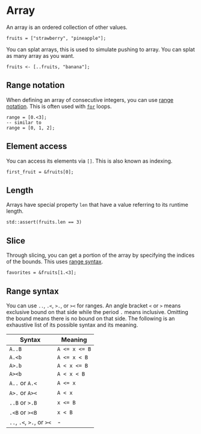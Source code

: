 # Array

An array is an ordered collection of other values.

```butter
fruits = ["strawberry", "pineapple"];
```

You can splat arrays, this is used to simulate pushing to array. You can splat as many array as you want.

```butter
fruits <- [..fruits, "banana"];
```

## Range notation

When defining an array of consecutive integers, you can use [range notation](#range-notation). This is often used with [`for`](control_flow.md#for) loops.

```butter
range = [0.<3];
-- similar to
range = [0, 1, 2];
```

## Element access

You can access its elements via `[]`. This is also known as indexing.

```butter
first_fruit = &fruits[0];
```

## Length

Arrays have special property `len` that have a value referring to its runtime length.

```butter
std::assert(fruits.len == 3)
```

## Slice

Through slicing, you can get a portion of the array by specifying the indices of the bounds. This uses [range syntax](#range-notation).

```butter
favorites = &fruits[1.<3];
```

## Range syntax

You can use `..`, `.<`, `>.`, or `><` for ranges. An angle bracket `<` or `>` means exclusive bound on that side while the period `.` means inclusive. Omitting the bound means there is no bound on that side. The following is an exhaustive list of its possible syntax and its meaning.

| Syntax                    | Meaning       |
| ------------------------- | ------------- |
| `A..B`                    | `A <= x <= B` |
| `A.<b`                    | `A <= x < B`  |
| `A>.b`                    | `A < x <= B`  |
| `A><b`                    | `A < x < B`   |
| `A..` or `A.<`            | `A <= x`      |
| `A>.` or `A><`            | `A < x`       |
| `..B` or `>.B`            | `x <= B`      |
| `.<B` or `><B`            | `x < B`       |
| `..`, `.<`, `>.`, or `><` | -             |
